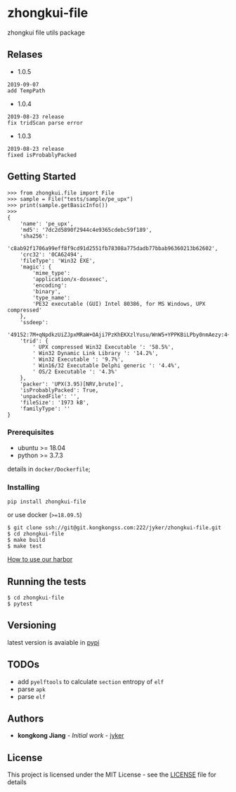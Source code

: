 # zhongkui-file

zhongkui file utils package

## Relases

- 1.0.5
```shell
2019-09-07
add TempPath
```

- 1.0.4

```shell
2019-08-23 release
fix tridScan parse error
```

- 1.0.3

```shell
2019-08-23 release
fixed isProbablyPacked
```


## Getting Started

```shell
>>> from zhongkui.file import File
>>> sample = File("tests/sample/pe_upx")
>>> print(sample.getBasicInfo())
>>>
{
    'name': 'pe_upx',
    'md5': '7dc2d5890f2944c4e9365cdebc59f189',
    'sha256':
    'c8ab92f1706a99eff8f9cd91d2551fb78308a775dadb77bbab96360213b62602',
    'crc32': '0CA62494',
    'fileType': 'Win32 EXE',
    'magic': {
        'mime_type':
        'application/x-dosexec',
        'encoding':
        'binary',
        'type_name':
        'PE32 executable (GUI) Intel 80386, for MS Windows, UPX compressed'
    },
    'ssdeep':
    '49152:7M+qNpdkzUiZJpxMRaW+OAji7PzKhEKXzlYusu/WnW5+YPPKBiLPby0nmAezy:4+qOUiZ6oWB/LKPlYusu/WW5+YPPKBiz',
    'trid': {
        ' UPX compressed Win32 Executable ': '58.5%',
        ' Win32 Dynamic Link Library ': '14.2%',
        ' Win32 Executable ': '9.7%',
        ' Win16/32 Executable Delphi generic ': '4.4%',
        ' OS/2 Executable ': '4.3%'
    },
    'packer': 'UPX(3.95)[NRV,brute]',
    'isProbablyPacked': True,
    'unpackedFile': '',
    'fileSize': '1973 kB',
    'familyType': ''
}
```

### Prerequisites

- ubuntu >= 18.04
- python >= 3.7.3

details in `docker/Dockerfile`;

### Installing

`pip install zhongkui-file`

or use docker (`>=18.09.5`)

```shell
$ git clone ssh://git@git.kongkongss.com:222/jyker/zhongkui-file.git
$ cd zhongkui-file
$ make build
$ make test
```
[How to use our harbor](https://www.kongkongss.com/pages/viewpage.action?pageId=65835)

## Running the tests

```shell
$ cd zhongkui-file
$ pytest
```

## Versioning
latest version is avaiable in [pypi](https://pypi.org/project/zhongkui-file/)

## TODOs

- add `pyelftools` to calculate `section` entropy of `elf`
- parse `apk`
- parse `elf`

## Authors

* **kongkong Jiang** - *Initial work* - [jyker](https://git.kongkongss.com/jyker)

## License

This project is licensed under the MIT License - see the [LICENSE](LICENSE) file for details